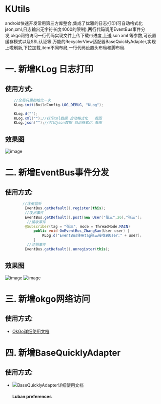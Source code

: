 KUtils
========
android快速开发常用第三方库整合,集成了优雅的日志打印(可自动格式化json,xml,日志输出无字符长度4000的限制),两行代码调用EventBus事件分发,okgo网络访问一行代码实现文件上传下载带进度,上送json xml 等参数,可设置缓存模式以及SSL认证等,万能的RecyclerView适配器BaseQuicklyAdapter,实现上啦刷新,下拉加载,item不同布局,一行代码设置头布局和脚布局.

 # 一. 新增KLog 日志打印
 ## 使用方式:
 ```Java
     //全局只需初始化一次
     KLog.init(BuildConfig.LOG_DEBUG, "KLog");

     KLog.d("");
     KLog.xml("");//打印xml数据 自动格式化   看图
     KLog.json("");//打印json数据 自动格式化 看图
  ```
  ## 效果图
![image](https://github.com/devzwy/KUtils/raw/master/Screenshot/KLogImage.png)

# 二. 新增EventBus事件分发

## 使用方式:
```Java
        //注册监听
         EventBus.getDefault().register(this);
         //发出事件
         EventBus.getDefault().post(new User("张三",26),"张三");
          //接收事件
         @Subscriber(tag = "张三", mode = ThreadMode.MAIN)
             public void OnEventBus_ZhangSan(User user) {
                 KLog.d("EventBus使用tag张三接收到User:" + user);
             }
          //注销事件
         EventBus.getDefault().unregister(this);
```
## 效果图
![image](https://github.com/devzwy/KUtils/raw/master/Screenshot/MainAty.png)
![image](https://github.com/devzwy/KUtils/raw/master/Screenshot/TwoAty.png)


# 三. 新增okgo网络访问

## 使用方式:
- [OkGo详细使用文档](https://github.com/devzwy/KUtils/blob/master/Word/README_OKGO.md)

# 四. 新增BaseQuicklyAdapter

## 使用方式:
- ![BaseQuicklyAdapter详细使用文档](https://github.com/devzwy/KUtils/raw/master/Word/README_BaseQuicklyAdapter)

   #### Luban   preferences